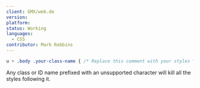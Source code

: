 ```yaml
---
client: GMX/web.de
version:
platform:
status: Working
languages:
  - CSS
contributor: Mark Robbins
---
```


```css
u + .body .your-class-name { /* Replace this comment with your styles */ }
```

Any class or ID name prefixed with an unsupported character will kill all the styles following it.
